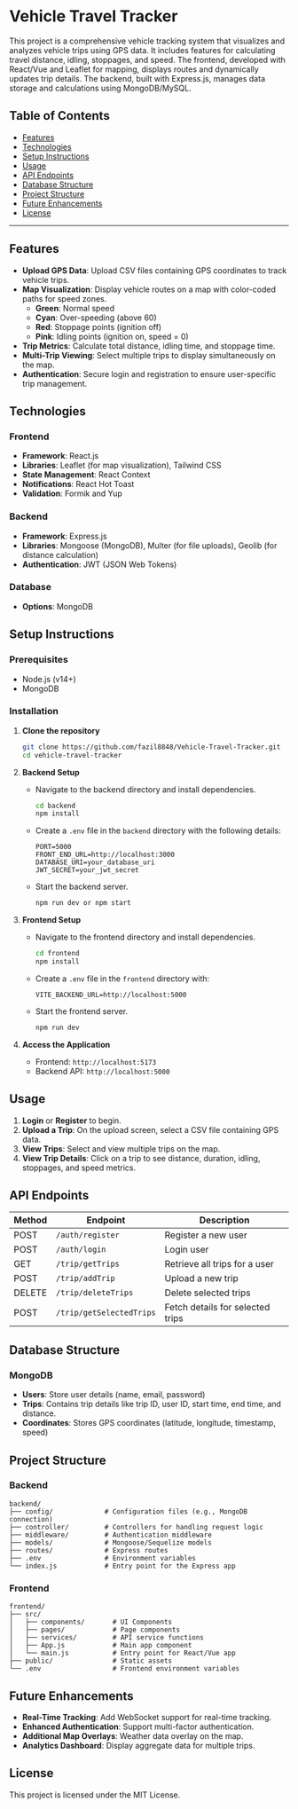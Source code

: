 # Vehicle Travel Tracker

This project is a comprehensive vehicle tracking system that visualizes and analyzes vehicle trips using GPS data. It includes features for calculating travel distance, idling, stoppages, and speed. The frontend, developed with React/Vue and Leaflet for mapping, displays routes and dynamically updates trip details. The backend, built with Express.js, manages data storage and calculations using MongoDB/MySQL.

## Table of Contents

- [Features](#features)
- [Technologies](#technologies)
- [Setup Instructions](#setup-instructions)
- [Usage](#usage)
- [API Endpoints](#api-endpoints)
- [Database Structure](#database-structure)
- [Project Structure](#project-structure)
- [Future Enhancements](#future-enhancements)
- [License](#license)

---

## Features

- **Upload GPS Data**: Upload CSV files containing GPS coordinates to track vehicle trips.
- **Map Visualization**: Display vehicle routes on a map with color-coded paths for speed zones.
  - **Green**: Normal speed
  - **Cyan**: Over-speeding (above 60)
  - **Red**: Stoppage points (ignition off)
  - **Pink**: Idling points (ignition on, speed = 0)
- **Trip Metrics**: Calculate total distance, idling time, and stoppage time.
- **Multi-Trip Viewing**: Select multiple trips to display simultaneously on the map.
- **Authentication**: Secure login and registration to ensure user-specific trip management.

## Technologies

### Frontend

- **Framework**: React.js
- **Libraries**: Leaflet (for map visualization), Tailwind CSS
- **State Management**: React Context 
- **Notifications**: React Hot Toast
- **Validation**: Formik and Yup

### Backend

- **Framework**: Express.js
- **Libraries**: Mongoose (MongoDB), Multer (for file uploads), Geolib (for distance calculation)
- **Authentication**: JWT (JSON Web Tokens)

### Database

- **Options**: MongoDB 

## Setup Instructions

### Prerequisites

- Node.js (v14+)
- MongoDB 

### Installation

1. **Clone the repository**

   ```bash
   git clone https://github.com/fazil8848/Vehicle-Travel-Tracker.git
   cd vehicle-travel-tracker
   ```

2. **Backend Setup**

   - Navigate to the backend directory and install dependencies.
     ```bash
     cd backend
     npm install
     ```
   - Create a `.env` file in the `backend` directory with the following details:
     ```plaintext
     PORT=5000
     FRONT_END_URL=http://localhost:3000
     DATABASE_URI=your_database_uri
     JWT_SECRET=your_jwt_secret
     ```
   - Start the backend server.
     ```bash
     npm run dev or npm start
     ```

3. **Frontend Setup**

   - Navigate to the frontend directory and install dependencies.
     ```bash
     cd frontend
     npm install
     ```
   - Create a `.env` file in the `frontend` directory with:
     ```plaintext
     VITE_BACKEND_URL=http://localhost:5000
     ```
   - Start the frontend server.
     ```bash
     npm run dev
     ```

4. **Access the Application**
   - Frontend: `http://localhost:5173`
   - Backend API: `http://localhost:5000`

## Usage

1. **Login** or **Register** to begin.
2. **Upload a Trip**: On the upload screen, select a CSV file containing GPS data.
3. **View Trips**: Select and view multiple trips on the map.
4. **View Trip Details**: Click on a trip to see distance, duration, idling, stoppages, and speed metrics.

## API Endpoints

| Method | Endpoint                 | Description                      |
| ------ | ------------------------ | -------------------------------- |
| POST   | `/auth/register`         | Register a new user              |
| POST   | `/auth/login`            | Login user                       |
| GET    | `/trip/getTrips`         | Retrieve all trips for a user    |
| POST   | `/trip/addTrip`          | Upload a new trip                |
| DELETE | `/trip/deleteTrips`      | Delete selected trips            |
| POST   | `/trip/getSelectedTrips` | Fetch details for selected trips |

## Database Structure

### MongoDB

- **Users**: Store user details (name, email, password)
- **Trips**: Contains trip details like trip ID, user ID, start time, end time, and distance.
- **Coordinates**: Stores GPS coordinates (latitude, longitude, timestamp, speed)

## Project Structure

### Backend

```plaintext
backend/
├── config/             # Configuration files (e.g., MongoDB connection)
├── controller/         # Controllers for handling request logic
├── middleware/         # Authentication middleware
├── models/             # Mongoose/Sequelize models
├── routes/             # Express routes
├── .env                # Environment variables
└── index.js            # Entry point for the Express app
```

### Frontend

```plaintext
frontend/
├── src/
│   ├── components/       # UI Components
│   ├── pages/            # Page components
│   ├── services/         # API service functions
│   ├── App.js            # Main app component
│   └── main.js           # Entry point for React/Vue app
├── public/               # Static assets
└── .env                  # Frontend environment variables
```

## Future Enhancements

- **Real-Time Tracking**: Add WebSocket support for real-time tracking.
- **Enhanced Authentication**: Support multi-factor authentication.
- **Additional Map Overlays**: Weather data overlay on the map.
- **Analytics Dashboard**: Display aggregate data for multiple trips.

## License

This project is licensed under the MIT License.
